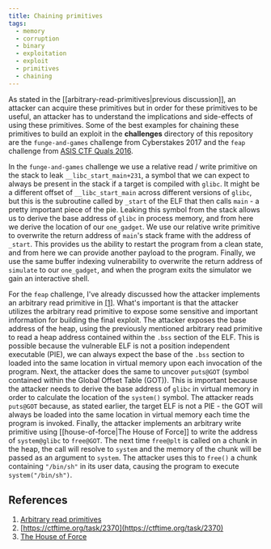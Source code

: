 ```yaml
---
title: Chaining primitives
tags:
  - memory
  - corruption
  - binary
  - exploitation
  - exploit
  - primitives
  - chaining
---
```


As stated in the [[arbitrary-read-primitives|previous discussion]], an attacker can acquire these
primitives but in order for these primitives to be useful, an attacker has to understand the
implications and side-effects of using these primitives. Some of the best examples for chaining
these primitives to build an exploit in the **challenges** directory of this repository are the
`funge-and-games` challenge from Cyberstakes 2017 and the `feap` challenge from
[ASIS CTF Quals 2016](#references).

In the `funge-and-games` challenge we use a relative read / write primitive on the stack to leak
`__libc_start_main+231`, a symbol that we can expect to always be present in the stack if a target
is compiled with `glibc`. It might be a different offset of `__libc_start_main` across different
versions of `glibc`, but this is the subroutine called by `_start` of the ELF that then calls
`main` - a pretty important piece of the pie. Leaking this symbol from the stack allows us to derive
the base address of `glibc` in process memory, and from here we derive the location of our
`one_gadget`. We use our relative write primitive to overwrite the return address of `main`'s stack
frame with the address of `_start`. This provides us the ability to restart the program from a clean
state, and from here we can provide another payload to the program. Finally, we use the same buffer
indexing vulnerability to overwrite the return address of `simulate` to our `one_gadget`, and when
the program exits the simulator we gain an interactive shell.

For the `feap` challenge, I've already discussed how the attacker implements an arbitrary read
primitive in [[1]](#references). What's important is that the attacker utilizes the arbitrary read
primitive to expose some sensitive and important information for building the final exploit. The
attacker exposes the base address of the heap, using the previously mentioned arbitrary read
primitive to read a heap address contained within the `.bss` section of the ELF. This is possible
because the vulnerable ELF is not a position independent executable (PIE), we can always expect the
base of the `.bss` section to loaded into the same location in virtual memory upon each invocation
of the program. Next, the attacker does the same to uncover `puts@GOT` (symbol contained within the
Global Offset Table (GOT)). This is important because the attacker needs to derive the base address
of `glibc` in virtual memory in order to calculate the location of the `system()` symbol. The
attacker reads `puts@GOT` because, as stated earlier, the target ELF is not a PIE - the GOT will
always be loaded into the same location in virtual memory each time the program is invoked. Finally,
the attacker implements an arbitrary write primitive using [[house-of-force|The House of Force]] to
write the address of `system@glibc` to `free@GOT`. The next time `free@plt` is called on a chunk in
the heap, the call will resolve to `system` and the memory of the chunk will be passed as an
argument to `system`. The attacker uses this to `free()` a chunk containing `"/bin/sh"` in its user
data, causing the program to execute `system("/bin/sh")`.

## References

1. [Arbitrary read primitives](arbitrary-read-primitives.md)
2. [https://ctftime.org/task/2370](https://ctftime.org/task/2370)
3. [The House of Force](../common-vulnerabilities/house-of-force.md)
